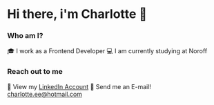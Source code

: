 # Hi there, i'm Charlotte 👋

### Who am I?
🎓 I work as a Frontend Developer 
💻 I am currently studying at Noroff

### Reach out to me
💼 View my [LinkedIn Account](https://www.linkedin.com/in/charlotte-essajee-67aa39226/)
📧 Send me an E-mail! charlotte.ee@hotmail.com

<!--
**CharlotteEssajee/CharlotteEssajee** is a ✨ _special_ ✨ repository because its `README.md` (this file) appears on your GitHub profile.

Here are some ideas to get you started:

- 🔭 I’m currently working on ...
- 🌱 I’m currently learning ...
- 👯 I’m looking to collaborate on ...
- 🤔 I’m looking for help with ...
- 💬 Ask me about ...
- 📫 How to reach me: ...
- 😄 Pronouns: ...
- ⚡ Fun fact: ...
-->
